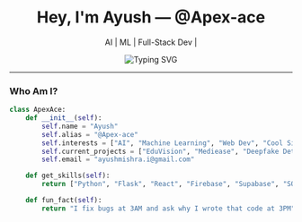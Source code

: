 <h1 align="center"> Hey, I'm Ayush — @Apex-ace </h1>
<p align="center"> AI |  ML | Full-Stack Dev | </p>

<div align="center">
  <img src="https://readme-typing-svg.demolab.com?font=Fira+Code&pause=1000&center=true&vCenter=true&multiline=true&width=435&lines=Always+learning,+always+building." alt="Typing SVG" />
</div>

---

### Who Am I?

```python
class ApexAce:
    def __init__(self):
        self.name = "Ayush"
        self.alias = "@Apex-ace"
        self.interests = ["AI", "Machine Learning", "Web Dev", "Cool Side Projects"]
        self.current_projects = ["EduVision", "Mediease", "Deepfake Detector"]
        self.email = "ayushmishra.i@gmail.com"

    def get_skills(self):
        return ["Python", "Flask", "React", "Firebase", "Supabase", "SQL", "ML"]

    def fun_fact(self):
        return "I fix bugs at 3AM and ask why I wrote that code at 3PM"
